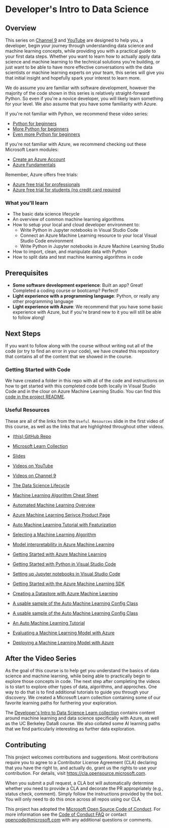 # Developer's Intro to Data Science

## Overview

This series on [Channel 9](https://channel9.msdn.com/Series/Dev-Intro-to-Data-Science) and [YouTube](https://www.youtube.com/playlist?list=PLlrxD0HtieHjDop2DtiCmwTTcrlwKAVHE) are designed to help you, a developer, begin your journey through understanding data science and machine learning concepts, while providing you with a practical guide to your first data steps. Whether you want to learn how to actually apply data science and machine learning to the technical solutions you're building, or just want to be able to have more effective conversations with the data scientists or machine learning experts on your team, this series will give you that initial insight and hopefully spark your interest to learn more.

We do assume you are familiar with software development, however the majority of the code shown in this series is relatively straight-forward Python. So even if you're a novice developer, you will likely learn something for your level. We also assume that you have some familiarity with Azure. 

If you're not familiar with Python, we recommend these video series:
- [Python for beginners](https://aka.ms/pythonbeginnerseries)
- [More Python for beginners](https://aka.ms/morepython)
- [Even more Python for beginners](https://aka.ms/evenmorepython)

If you're not familiar with Azure, we recommend checking out these Microsoft Learn modules:
- [Create an Azure Account](https://docs.microsoft.com/en-us/learn/modules/create-an-azure-account/)
- [Azure Fundamentals](https://docs.microsoft.com/learn/paths/azure-fundamentals/)

Remember, Azure offers free trials:
- [Azure free trial for professionals](https://azure.microsoft.com/en-us/free/)
- [Azure free trial for students (no credit card required](https://azure.microsoft.com/en-us/free/students/)

### What you'll learn

- The basic data science lifecycle
- An overview of common machine learning algorithms
- How to setup your local and cloud developer environment to:
  - Write Python in Jupyter notebooks in Visual Studio Code
  - Connect an Azure Machine Learning resource to your local Visual Studio Code environment
  - Write Python in Jupyter notebooks in Azure Machine Learning Studio
- How to import, clean, and manipulate data with Python
- How to split data and test machine learning algorithms in code

## Prerequisites

- **Some software development experience**: Built an app? Great! Completed a coding course or bootcamp? Perfect!
- **Light experience with a programming language**: Python, or really any other programming language
- **Light experience with Azure**: We recommend that you have some basic experience with Azure, but if you're brand new to it you will still be able to follow along!

## Next Steps

If you want to follow along with the course without writing out all of the code (or try to find an error in your code), we have created this repository that contains all of the content that we showed in the course. 

### Getting Started with Code

We have created a folder in this repo with all of the code and instructions on how to get started with this completed code both locally in Visual Studio Code and in the clour on Azure Machine Learning Studio. You can find this [code in the project README](https://github.com/microsoft/c9-dev-intro-data-science/blob/main/regression-with-bikes/README.md).

### Useful Resources

These are all of the links from the `Useful Resources` slide in the first video of this course, as well as the links that are highlighted throughout other videos.

- [(this) GitHub Repo](www.aka.ms/DevIntroDS_GitHub)
- [ Microsoft Learn Collection](http://www.aka.ms/DevIntroDS_Learn)
- [Slides](https://slidedecks.blob.core.windows.net/ch9slides/DevIntroToDS.pdf)
- [Videos on YouTube](https://www.youtube.com/playlist?list=PLlrxD0HtieHjDop2DtiCmwTTcrlwKAVHE)
- [Videos on Channel 9](https://channel9.msdn.com/Series/Dev-Intro-to-Data-Science)

- [The Data Science Lifecycle](www.aka.ms/DataScienceLifecycle)
- [Machine Learning Algorithm Cheat Sheet](www.aka.ms/AlgorithmCheatSheet)
- [Automated Machine Learning Overview](www.aka.ms/AutomatedML)
- [Azure Machine Learning Serivce Product Page](www.aka.ms/AMLservice)
- [Auto Machine Learning Tutorial with Featurization](www.aka.ms/AutoMLfeaturization)
- [Selecting a Machine Learning Algorithm](www.aka.ms/SelectAlgos)
- [Model interpretability in Azure Machine Learning](www.aka.ms/ModelInterpretability)
- [Getting Started with Azure Machine Learning](www.aka.ms/AzureMLGettingStarted)
- [Getting Started with Python in Visual Studio Code](www.aka.ms/PythonInVSCode)
- [Setting up Jupyter notebooks in Visual Studio Code](www.aka.ms/DataScienceInVSCode)
- [Getting Started with the Azure Machine Learning SDK](www.aka.ms/IntroToAzureMLSDK)
- [Creating a Datastore with Azure Machine Learning](www.aka.ms/AzureMLDatastore)
- [A usable sample of the Auto Machine Learning Config Class](www.aka.ms/AutoMLConfig-Class)
- [A usable sample of the Auto Machine Learning Config Class](www.aka.ms/AutoMLConfig-Class)
- [An Auto Machine Learning Tutorial](www.aka.ms/IntroToAutoML)
- [Evaluating a Machine Learning Model with Azure](www.aka.ms/EvaluateModel)
- [Deploying a Machine Learning Model with Azure](www.aka.ms/DeployModel)


## After the Video Series

As the goal of this course is to help get you understand the basics of data science and machine learning, while being able to practically begin to explore those concepts in code. The next step after completing the videos is to start to explore other types of data, algorithms, and approches. One way to do that is to find additional tutorials to guide you through your discovery. We created a Microsoft Learn collection containing some of our favorite learning paths for furthering your exploration. 

The [Developer's Intro to Data Science Learn collection](www.aka.ms/DevIntroDS_Learn) contains content around machine learning and data science specifically with Azure, as well as the UC Berkeley Data8 course. We also collated some AI learning paths that we find particularly interesting as further data exploration.

## Contributing

This project welcomes contributions and suggestions.  Most contributions require you to agree to a Contributor License Agreement (CLA) declaring that you have the right to, and actually do, grant us the rights to use your contribution. For details, visit https://cla.opensource.microsoft.com.

When you submit a pull request, a CLA bot will automatically determine whether you need to provide a CLA and decorate the PR appropriately (e.g., status check, comment). Simply follow the instructions provided by the bot. You will only need to do this once across all repos using our CLA.

This project has adopted the [Microsoft Open Source Code of Conduct](https://opensource.microsoft.com/codeofconduct/). For more information see the [Code of Conduct FAQ](https://opensource.microsoft.com/codeofconduct/faq/) or contact [opencode@microsoft.com](mailto:opencode@microsoft.com) with any additional questions or comments.
